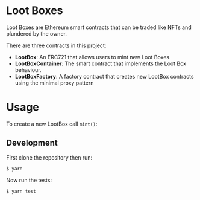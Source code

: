 # Loot Boxes

Loot Boxes are Ethereum smart contracts that can be traded like NFTs and plundered by the owner.

There are three contracts in this project:

- **LootBox**: An ERC721 that allows users to mint new Loot Boxes.
- **LootBoxContainer**: The smart contract that implements the Loot Box behaviour.
- **LootBoxFactory**: A factory contract that creates new LootBox contracts using the minimal proxy pattern

# Usage






To create a new LootBox call `mint()`:



## Development

First clone the repository then run:

```bash
$ yarn
```

Now run the tests:

```bash
$ yarn test
```